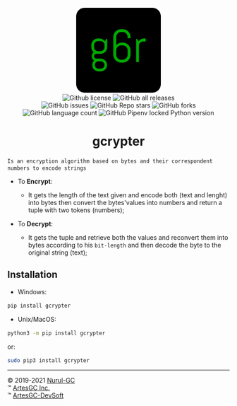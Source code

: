 <div align="center">

![g6r-logo](img/favicon-192x192.png) \
![Github license](https://img.shields.io/github/license/Nurul-GC/gcrypter?style=social) 
![GitHub all releases](https://img.shields.io/github/downloads/Nurul-GC/gcrypter/total?style=social) \
![GitHub issues](https://img.shields.io/github/issues/Nurul-GC/gcrypter?style=social)
![GitHub Repo stars](https://img.shields.io/github/stars/Nurul-GC/gcrypter?style=social)
![GitHub forks](https://img.shields.io/github/forks/Nurul-GC/gcrypter?style=social) \
![GitHub language count](https://img.shields.io/github/languages/count/Nurul-GC/gcrypter?style=social)
![GitHub Pipenv locked Python version](https://img.shields.io/github/pipenv/locked/python-version/Nurul-GC/gcrypter?style=social)

# gcrypter

</div>

    Is an encryption algorithm based on bytes and their correspondent numbers to encode strings

- To **Encrypt**:
  - It gets the length of the text given and encode both (text and lenght) into bytes then convert
    the bytes'values into numbers and return a tuple with two tokens (numbers);

- To **Decrypt**:
  - It gets the tuple and retrieve both the values and reconvert them into bytes according to his `bit-length`
  and then decode the byte to the original string (text);
  
## Installation

- Windows:

```sh
pip install gcrypter
```

- Unix/MacOS:

```sh
python3 -m pip install gcrypter
```

or:

```sh
sudo pip3 install gcrypter
```

---

&copy; 2019-2021 [Nurul-GC](https://github.com/Nurul-GC) \
&trade; [ArtesGC Inc.](https://artesgc.home.blog) \
&trade; [ArtesGC-DevSoft](https://github.com/ArtesGC)
